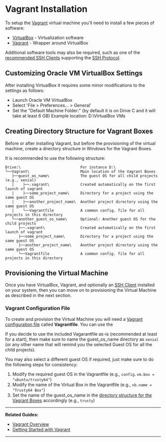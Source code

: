 # Vagrant Installation

To setup the [Vagrant][1] virtual machine you'll need to install a few pieces of software: 

- [VirtualBox][2] -     Virtualization software 
- [Vagrant][3] -        Wrapper around VirtualBox

Additional software tools may also be required, such as one of the [recommended SSH Clients][4] 
supporting the [SSH Protocol][5].


## Customizing Oracle VM VirtualBox Settings

After installing VirtualBox it requires some minor modifications to the settings as follows:

- Launch Oracle VM VirtualBox
- Select 'File > Preferences... > General'
- Set the "Default Machine Folder:" (by default it is on Drive C and it will take at least 6 GB)
    Example location: D:\VirtualBox VMs


## Creating Directory Structure for Vagrant Boxes

Before or after installing Vagrant, but before the provisioning of the virtual machine, create a 
directory structure in Windows for the Vagrant Boxes.

It is recommended to use the following structure:

```
Drive:\                           For instance D:\
└──Vagrant\                       Main location of the Vagrant Boxes
   ├──guest_os_name\              The guest OS for all child projects (e.g., xenial) 
   |    ├──.vagrant\              Created automatically on the first launch of vagrant
   |    ├──some_project_name\     Directory for a project using the same guest OS 
   |    ├──another_project_name\  Another project directory using the same guest OS
   |    └──Vagrantfile            A common config. file for all projects in this directory
   └──another_guest_os_name\      Optional: Another guest OS for the child projects 
      ├──.vagrant\                Created automatically on the first launch of vagrant
      ├──some_project_name\       Directory for a project using the same guest OS 
      ├──another_project_name\    Another project directory using the same guest OS
      └──Vagrantfile              A common config. file for all projects in this directory
```


## Provisioning the Virtual Machine

Once you have VirtualBox, Vagrant, and optionally an [SSH Client][4] installed on your system, then 
you can move on to provisioning the Virtual Machine as 
described in the next section.


### Vagrant Configuration File

To create and provision the Virtual Machine you will need a [Vagrant configuration file][6] called 
**Vagrantfile**. You can use the 

If you decide to use the included Vagarantfile as-is (recommended at least for a start), then 
make sure to name the guest_os_name directory as `xenial` (or any other name that will remind you
the selected Guest OS for all the child projects).

You may also select a different guest OS if required, just make sure to do the following steps for 
consistency:

1. Modify the required guest OS in the Vagrantfile (e.g., `config.vm.box = "ubuntu/trusty64"`)
2. Modify the name of the Virtual Box in the Vagrantfile (e.g., `vb.name = "Trusty64 Box"`)
3. Set the name of the guest_os_name in the [directory structure for the Vagrant Boxes](
   #creating-directory-structure-for-vagrant-boxes) accordingly (e.g., `trusty`)

---

**Related Guides:**

- [Vagrant Overview][8]
- [Getting Started with Vagrant][7]

---

[1]: https://www.vagrantup.com/
[2]: https://www.virtualbox.org/
[3]: https://www.vagrantup.com/
[4]: /Guides/SSH/Recommended%20SSH%20Clients
[5]: /Topics/SSH%20Protocol
[6]: /Topics/Vagrantfile
[7]: /Guides/Vagrant/Getting%20Started%20with%20Vagrant
[8]: /Guides/Vagrant/Vagrant%20Overview